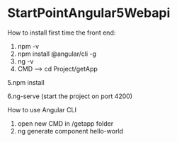 # StartPointAngular5Webapi

How to install first time the front end:

1. npm -v
2. npm install @angular/cli -g
3. ng -v
4. CMD --> cd Project/getApp

5.npm install

6.ng-serve (start the project on port 4200)

How to use Angular CLI 
1. open new CMD  in /getapp folder
2. ng generate component hello-world



